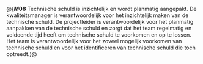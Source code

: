 @{**$M08$**
Technische schuld is inzichtelijk en wordt planmatig aangepakt. De kwaliteitsmanager is verantwoordelijk voor het inzichtelijk maken van de technische schuld. De projectleider is verantwoordelijk voor het planmatig aanpakken van de technische schuld en zorgt dat het team regelmatig en voldoende tijd heeft om technische schuld te voorkomen en op te lossen. Het team is verantwoordelijk voor het zoveel mogelijk voorkomen van technische schuld en voor het identificeren van technische schuld die toch optreedt.}@
